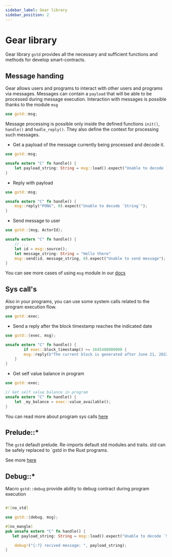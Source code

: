 ```yaml
---
sidebar_label: Gear library
sidebar_position: 2
---
```


# Gear library

Gear library `gstd` provides all the necessary and sufficient functions and methods for develop smart-contracts.

## Message handing

Gear allows users and programs to interact with other users and programs via messages. Messages can contain a `payload` that will be able to be processed during message execution. Interaction with messages is possible thanks to the module `msg`

```rust
use gstd::msg;
```

Message processing is possible only inside the defined functions `init()`, `handle()` and `hadle_reply()`. They also define the context for processing such messages.


- Get a payload of the message currently being processed and decode it.

```rust
use gstd::msg;

unsafe extern "C" fn handle() {
    let payload_string: String = msg::load().expect("Unable to decode `String`");
}
```

- Reply with payload

```rust
use gstd::msg;

unsafe extern "C" fn handle() {
    msg::reply("PONG", 0).expect("Unable to decode `String`");
}
```

- Send message to user

```rust
use gstd::{msg, ActorId};

unsafe extern "C" fn handle() {
    // ...
    let id = msg::source();
    let message_string: String = "Hello there"
    msg::send(id, message_string, 0).expect("Unable to send message");
}
```

You can see more cases of using `msg` module in our [docs](https://docs.gear.rs/gstd/msg/index.html)

## Sys call's

Also in your programs, you can use some system calls related to the program execution flow.

```rust
use gstd::exec;
```

- Send a reply after the block timestamp reaches the indicated date

```rust
use gstd::{exec, msg};

unsafe extern "C" fn handle() {
        if exec::block_timestamp() >= 1645488000000 {
        msg::reply(b"The current block is generated after June 21, 2022", 0).expect("Unable to reply");
    }
}
```

- Get self value balance in program

```rust
use gstd::exec;

// Get self value balance in program
unsafe extern "C" fn handle() {
    let _my_balance = exec::value_available();
}
```

You can read more about program sys calls [here](https://docs.gear.rs/gstd/exec/index.html)

## Prelude::*

The `gstd` default prelude. Re-imports default std modules and traits. std can be safely replaced to `gstd  in the Rust programs.

See more [here](https://docs.gear.rs/gstd/prelude/index.html)

## Debug::*

Macro `gstd::debug` provide ability to debug contract during program execution

```rust

#![no_std]

use gstd::{debug, msg};

#[no_mangle]
pub unsafe extern "C" fn handle() {
   let payload_string: String = msg::load().expect("Unable to decode `String`");

    debug!("{:?} recived message: ", payload_string);
}

```
